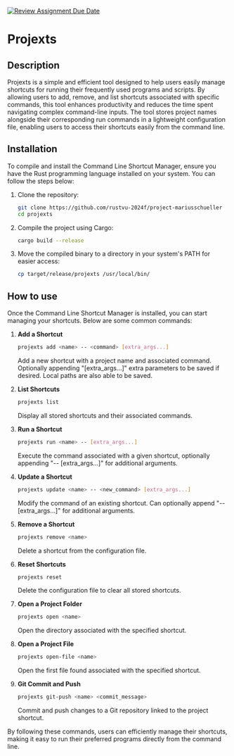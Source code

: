 [![Review Assignment Due Date](https://classroom.github.com/assets/deadline-readme-button-22041afd0340ce965d47ae6ef1cefeee28c7c493a6346c4f15d667ab976d596c.svg)](https://classroom.github.com/a/c2Cd-Xpe)
# Projexts

## Description

Projexts is a simple and efficient tool designed to help users easily manage shortcuts for running their frequently used programs and scripts. By allowing users to add, remove, and list shortcuts associated with specific commands, this tool enhances productivity and reduces the time spent navigating complex command-line inputs. The tool stores project names alongside their corresponding run commands in a lightweight configuration file, enabling users to access their shortcuts easily from the command line. 
 
## Installation

To compile and install the Command Line Shortcut Manager, ensure you have the Rust programming language installed on your system. You can follow the steps below:

1. Clone the repository:
   ```bash
   git clone https://github.com/rustvu-2024f/project-mariusschueller
   cd projexts
   ```

2. Compile the project using Cargo:
   ```bash
   cargo build --release
   ```

3. Move the compiled binary to a directory in your system's PATH for easier access:
   ```bash
   cp target/release/projexts /usr/local/bin/
   ```


## How to use

Once the Command Line Shortcut Manager is installed, you can start managing your shortcuts. Below are some common commands:

1. **Add a Shortcut**
   ```bash
   projexts add <name> -- <command> [extra_args...]
   ```
   Add a new shortcut with a project name and associated command. Optionally appending "[extra_args...]" extra parameters to be saved if desired. Local paths are also able to be saved.

2. **List Shortcuts**
   ```bash
   projexts list
   ```
   Display all stored shortcuts and their associated commands.

3. **Run a Shortcut**
   ```bash
   projexts run <name> -- [extra_args...]
   ```
   Execute the command associated with a given shortcut, optionally appending "-- [extra_args...]" for additional arguments.

4. **Update a Shortcut**
   ```bash
   projexts update <name> -- <new_command> [extra_args...]
   ```
   Modify the command of an existing shortcut. Can optionally append "-- [extra_args...]" for additional arguments.

5. **Remove a Shortcut**
   ```bash
   projexts remove <name>
   ```
   Delete a shortcut from the configuration file.

6. **Reset Shortcuts**
   ```bash
   projexts reset
   ```
   Delete the configuration file to clear all stored shortcuts.

7. **Open a Project Folder**
   ```bash
   projexts open <name>
   ```
   Open the directory associated with the specified shortcut.

8. **Open a Project File**
   ```bash
   projexts open-file <name>
   ```
   Open the first file found associated with the specified shortcut.

9. **Git Commit and Push**
   ```bash
   projexts git-push <name> <commit_message>
   ```
   Commit and push changes to a Git repository linked to the project shortcut.

By following these commands, users can efficiently manage their shortcuts, making it easy to run their preferred programs directly from the command line.